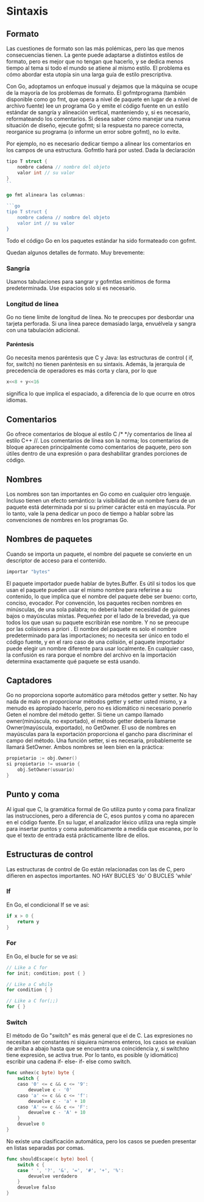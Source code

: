 # Sintaxis

## Formato

Las cuestiones de formato son las más polémicas, pero las que menos consecuencias tienen. La gente puede adaptarse a distintos estilos de formato, pero es mejor que no tengan que hacerlo, y se dedica menos tiempo al tema si todo el mundo se atiene al mismo estilo. El problema es cómo abordar esta utopía sin una larga guía de estilo prescriptiva.

Con Go, adoptamos un enfoque inusual y dejamos que la máquina se ocupe de la mayoría de los problemas de formato. El gofmtprograma (también disponible como go fmt, que opera a nivel de paquete en lugar de a nivel de archivo fuente) lee un programa Go y emite el código fuente en un estilo estándar de sangría y alineación vertical, manteniendo y, si es necesario, reformateando los comentarios. Si desea saber cómo manejar una nueva situación de diseño, ejecute gofmt; si la respuesta no parece correcta, reorganice su programa (o informe un error sobre gofmt), no lo evite.

Por ejemplo, no es necesario dedicar tiempo a alinear los comentarios en los campos de una estructura. Gofmtlo hará por usted. Dada la declaración

```go
tipo T struct { 
    nombre cadena // nombre del objeto 
    valor int // su valor 
}
``

go fmt alineara las columnas:

```go
tipo T struct { 
    nombre cadena // nombre del objeto 
    valor int // su valor 
}
```

Todo el código Go en los paquetes estándar ha sido formateado con gofmt.

Quedan algunos detalles de formato. Muy brevemente:

### Sangría
Usamos tabulaciones para sangrar y gofmtlas emitimos de forma predeterminada. Use espacios solo si es necesario.

### Longitud de línea

Go no tiene límite de longitud de línea. No te preocupes por desbordar una tarjeta perforada. Si una línea parece demasiado larga, envuélvela y sangra con una tabulación adicional.
#### Paréntesis

Go necesita menos paréntesis que C y Java: las estructuras de control ( if, for, switch) no tienen paréntesis en su sintaxis. Además, la jerarquía de precedencia de operadores es más corta y clara, por lo que

```go
x<<8 + y<<16
```
significa lo que implica el espaciado, a diferencia de lo que ocurre en otros idiomas.

## Comentarios

Go ofrece comentarios de bloque al estilo C /* */y comentarios de línea al estilo C++ //. Los comentarios de línea son la norma; los comentarios de bloque aparecen principalmente como comentarios de paquete, pero son útiles dentro de una expresión o para deshabilitar grandes porciones de código.

## Nombres

Los nombres son tan importantes en Go como en cualquier otro lenguaje. Incluso tienen un efecto semántico: la visibilidad de un nombre fuera de un paquete está determinada por si su primer carácter está en mayúscula. Por lo tanto, vale la pena dedicar un poco de tiempo a hablar sobre las convenciones de nombres en los programas Go.

## Nombres de paquetes

Cuando se importa un paquete, el nombre del paquete se convierte en un descriptor de acceso para el contenido.

```go
importar "bytes"
```

El paquete importador puede hablar de bytes.Buffer. Es útil si todos los que usan el paquete pueden usar el mismo nombre para referirse a su contenido, lo que implica que el nombre del paquete debe ser bueno: corto, conciso, evocador. Por convención, los paquetes reciben nombres en minúsculas, de una sola palabra; no debería haber necesidad de guiones bajos o mayúsculas mixtas. Pequeñez por el lado de la brevedad, ya que todos los que usan su paquete escribirán ese nombre. Y no se preocupe por las colisiones a priori . El nombre del paquete es solo el nombre predeterminado para las importaciones; no necesita ser único en todo el código fuente, y en el raro caso de una colisión, el paquete importador puede elegir un nombre diferente para usar localmente. En cualquier caso, la confusión es rara porque el nombre del archivo en la importación determina exactamente qué paquete se está usando.

## Captadores

Go no proporciona soporte automático para métodos getter y setter. No hay nada de malo en proporcionar métodos getter y setter usted mismo, y a menudo es apropiado hacerlo, pero no es idiomático ni necesario ponerlo Geten el nombre del método getter. Si tiene un campo llamado owner(minúscula, no exportado), el método getter debería llamarse Owner(mayúscula, exportado), no GetOwner. El uso de nombres en mayúsculas para la exportación proporciona el gancho para discriminar el campo del método. Una función setter, si es necesaria, probablemente se llamará SetOwner. Ambos nombres se leen bien en la práctica:

```go
propietario := obj.Owner() 
si propietario != usuario { 
    obj.SetOwner(usuario) 
}
```

## Punto y coma

Al igual que C, la gramática formal de Go utiliza punto y coma para finalizar las instrucciones, pero a diferencia de C, esos puntos y coma no aparecen en el código fuente. En su lugar, el analizador léxico utiliza una regla simple para insertar puntos y coma automáticamente a medida que escanea, por lo que el texto de entrada está prácticamente libre de ellos.

## Estructuras de control

Las estructuras de control de Go están relacionadas con las de C, pero difieren en aspectos importantes. NO HAY BUCLES 'do' O BUCLES 'while'

### If 

En Go, el condicional If se ve asi: 

```go
if x > 0 {
    return y
}
```

### For

En Go, el bucle for se ve asi: 
```go
// Like a C for
for init; condition; post { }

// Like a C while
for condition { }

// Like a C for(;;)
for { }
```

### Switch

El método de Go "switch" es más general que el de C. Las expresiones no necesitan ser constantes ni siquiera números enteros, los casos se evalúan de arriba a abajo hasta que se encuentra una coincidencia y, si switchno tiene expresión, se activa true. Por lo tanto, es posible (y idiomático) escribir una cadena if- else- if- else como switch.

```go
func unhex(c byte) byte { 
    switch { 
    caso '0' <= c && c <= '9': 
        devuelve c - '0' 
    caso 'a' <= c && c <= 'f': 
        devuelve c - 'a' + 10 
    caso 'A' <= c && c <= 'F': 
        devuelve c - 'A' + 10 
    } 
    devuelve 0 
}
```

No existe una clasificación automática, pero los casos se pueden presentar en listas separadas por comas.

```go
func shouldEscape(c byte) bool { 
    switch c { 
    case ' ', '?', '&', '=', '#', '+', '%': 
        devuelve verdadero 
    } 
    devuelve falso 
}
```


